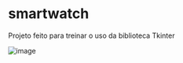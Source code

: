# smartwatch
Projeto feito para treinar o uso da biblioteca Tkinter

![image](https://github.com/user-attachments/assets/e26237c9-71a4-4eff-805b-87096a729b8f)
